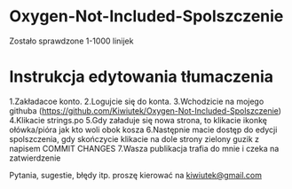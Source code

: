 # Oxygen-Not-Included-Spolszczenie
Zostało sprawdzone 1-1000 linijek

# Instrukcja edytowania tłumaczenia
1.Zakładacoe konto.
2.Logujcie się do konta.
3.Wchodzicie na mojego githuba (https://github.com/Kiwiutek/Oxygen-Not-Included-Spolszczenie)
4.Klikacie strings.po
5.Gdy załaduje się nowa strona, to klikacie ikonkę ołówka/pióra jak kto woli obok kosza 
6.Następnie macie dostęp do edycji spolszczenia, gdy skończycie klikacie na dole strony zielony guzik z napisem COMMIT CHANGES
7.Wasza publikacja trafia do mnie i czeka na zatwierdzenie 

Pytania, sugestie, błędy itp. proszę kierować na kiwiutek@gmail.com
